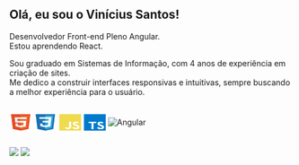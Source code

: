 ## Olá, eu sou o Vinícius Santos!

<div>
  <p>
    Desenvolvedor Front-end Pleno Angular. <br />
    Estou aprendendo React. <br />
  </p>

  <p>Sou graduado em Sistemas de Informação, com 4 anos de experiência em criação de sites. <br /> 
    Me dedico a construir interfaces responsivas e intuitivas, sempre buscando a melhor experiência para o usuário.
  </p>
</div>

<div style="display: inline_block">
  <br />
  <img align="center" alt="HTML" height="30" width="40" src="https://raw.githubusercontent.com/devicons/devicon/master/icons/html5/html5-original.svg" />
  <img align="center" alt="CSS" height="30" width="40" src="https://raw.githubusercontent.com/devicons/devicon/master/icons/css3/css3-original.svg" />
  <img align="center" alt="JavaScript" height="30" width="40" src="https://raw.githubusercontent.com/devicons/devicon/master/icons/javascript/javascript-plain.svg" />
  <img align="center" alt="TypeScript" height="30" width="40" src="https://raw.githubusercontent.com/devicons/devicon/master/icons/typescript/typescript-plain.svg" />
  <img align="center" alt="Angular" height="30" width="40" src="https://cdn.jsdelivr.net/gh/devicons/devicon@latest/icons/angular/angular-original.svg" />
</div>

##

<div>
  <a href="https://www.linkedin.com/in/vinicius-santos-dev" target="_blank"><img src="https://img.shields.io/badge/LinkedIn-0077B5?style=for-the-badge&logo=linkedin&logoColor=white" /></a>
  <a href="mailto:vinicius.ssantos.dev@gmail.com"><img src="https://img.shields.io/badge/Gmail-D14836?style=for-the-badge&logo=gmail&logoColor=white" /></a>
</div>
